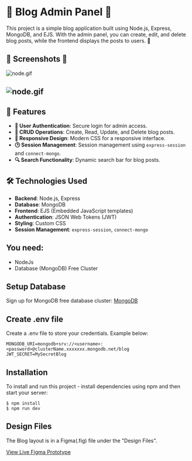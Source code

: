 
# 🌟 Blog Admin Panel 🌟

This project is a simple blog application built using Node.js, Express, MongoDB, and EJS. With the admin panel, you can create, edit, and delete blog posts, while the frontend displays the posts to users. 🚀

## 📸 Screenshots 📸

![node.gif](https://github.com/Fiartaks/64-Node.Js-MongoDB--Blog-App/blob/main/public/img/node.gif)




![node.gif](https://github.com/Fiartaks/64-Node.Js-MongoDB--Blog-App/blob/main/public/img/node.gif)
-
## 🎯 Features

- **🔐 User Authentication**: Secure login for admin access.
- **📝 CRUD Operations**: Create, Read, Update, and Delete blog posts.
- **📱 Responsive Design**: Modern CSS for a responsive interface.
- **🕒 Session Management**: Session management using `express-session` and `connect-mongo`.
- **🔍 Search Functionality**: Dynamic search bar for blog posts.

## 🛠️ Technologies Used

- **Backend**: Node.js, Express
- **Database**: MongoDB
- **Frontend**: EJS (Embedded JavaScript templates)
- **Authentication**: JSON Web Tokens (JWT)
- **Styling**: Custom CSS
- **Session Management**: `express-session`, `connect-mongo`


## You need:
- NodeJs
- Database (MongoDB) Free Cluster

## Setup Database
Sign up for MongoDB free database cluster:  [MongoDB](https://www.mongodb.com/)

## Create .env file
Create a .env file to store your credentials. Example below:

```
MONGODB_URI=mongodb+srv://<username>:<password>@clusterName.xxxxxxx.mongodb.net/blog
JWT_SECRET=MySecretBlog
```

## Installation
To install and run this project - install dependencies using npm and then start your server:

```
$ npm install
$ npm run dev
```

## Design Files
The Blog layout is in a Figma(.fig) file under the "Design Files".

[View Live Figma Prototype](https://www.figma.com/proto/Vpc5J1ajnwDTT96q0IUFDJ/NodeJs-Blog?page-id=0%3A1&type=design&node-id=48-119&viewport=-194%2C377%2C0.17&scaling=min-zoom&starting-point-node-id=48%3A119)
